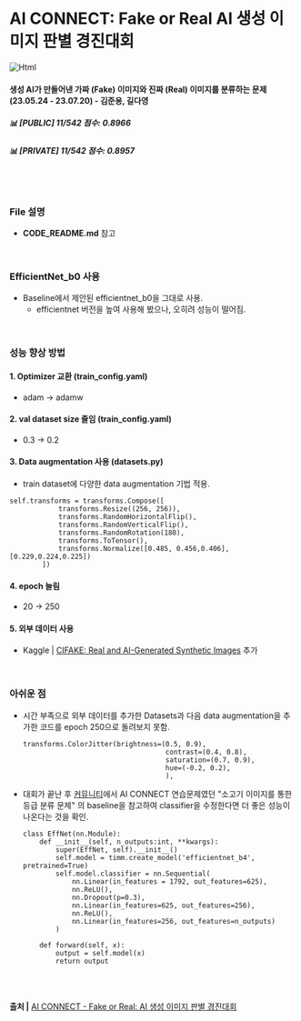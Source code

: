 # AI CONNECT: Fake or Real AI 생성 이미지 판별 경진대회

<img alt="Html" src ="https://img.shields.io/badge/AICONNECT Final rank-Top 11(0.8960)/542-yellow?style=for-the-badge"/>

#### 생성 AI가 만들어낸 가짜 (Fake) 이미지와 진짜 (Real) 이미지를 분류하는 문제 (23.05.24  - 23.07.20) - 김준용, 길다영
##### 📊 [PUBLIC] 11/542 점수: 0.8966
##### 📊 [PRIVATE] 11/542 점수: 0.8957

<br><br>

### File 설명

- <b>CODE_README.md</b> 참고

<br>

### EfficientNet_b0 사용
- Baseline에서 제안된 efficientnet_b0을 그대로 사용. <br>
  - efficientnet 버전을 높여 사용해 봤으나, 오히려 성능이 떨어짐.


<br>

### 성능 향상 방법
#### 1. Optimizer 교환 (train_config.yaml)
- adam → adamw

#### 2. val dataset size 줄임 (train_config.yaml)
- 0.3 → 0.2

#### 3. Data augmentation 사용 (datasets.py)
- train dataset에 다양한 data augmentation 기법 적용.

```
self.transforms = transforms.Compose([
            transforms.Resize((256, 256)),
            transforms.RandomHorizontalFlip(),
            transforms.RandomVerticalFlip(),
            transforms.RandomRotation(180),
            transforms.ToTensor(),
            transforms.Normalize([0.485, 0.456,0.406],[0.229,0.224,0.225])
        ])
```

#### 4. epoch 늘림
- 20 → 250

#### 5. 외부 데이터 사용
- Kaggle | [CIFAKE: Real and AI-Generated Synthetic Images](https://www.kaggle.com/datasets/birdy654/cifake-real-and-ai-generated-synthetic-images) 추가

<br>


### 아쉬운 점
- 시간 부족으로 외부 데이터를 추가한 Datasets과 다음 data augmentation을 추가한 코드를 epoch 250으로 돌려보지 못함.

  ```
  transforms.ColorJitter(brightness=(0.5, 0.9),
                                     contrast=(0.4, 0.8),
                                     saturation=(0.7, 0.9),
                                     hue=(-0.2, 0.2),
                                     ),
  ```

- 대회가 끝난 후 [커뮤니티](https://aiconnect.kr/competition/detail/227/task/295/community/detail/185)에서 AI CONNECT 연습문제였던 "소고기 이미지를 통한 등급 분류 문제" 의 baseline을 참고하여 classifier을 수정한다면 더 좋은 성능이 나온다는 것을 확인.

  ```
  class EffNet(nn.Module):
      def __init__(self, n_outputs:int, **kwargs):
          super(EffNet, self).__init__()
          self.model = timm.create_model('efficientnet_b4', pretrained=True)
          self.model.classifier = nn.Sequential(
              nn.Linear(in_features = 1792, out_features=625),
              nn.ReLU(),
              nn.Dropout(p=0.3),
              nn.Linear(in_features=625, out_features=256),
              nn.ReLU(),
              nn.Linear(in_features=256, out_features=n_outputs)
          )
          
      def forward(self, x):
          output = self.model(x)
          return output
  ```


<br><br>


<b>출처 |</b> [AI CONNECT - Fake or Real: AI 생성 이미지 판별 경진대회](https://aiconnect.kr/competition/detail/227) <br>
